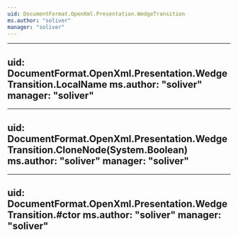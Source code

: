 ```yaml
---
uid: DocumentFormat.OpenXml.Presentation.WedgeTransition
ms.author: "soliver"
manager: "soliver"
---
```


---
uid: DocumentFormat.OpenXml.Presentation.WedgeTransition.LocalName
ms.author: "soliver"
manager: "soliver"
---

---
uid: DocumentFormat.OpenXml.Presentation.WedgeTransition.CloneNode(System.Boolean)
ms.author: "soliver"
manager: "soliver"
---

---
uid: DocumentFormat.OpenXml.Presentation.WedgeTransition.#ctor
ms.author: "soliver"
manager: "soliver"
---
